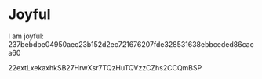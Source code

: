 # Joyful

I am joyful: 237bebdbe04950aec23b152d2ec721676207fde328531638ebbceded86caca60


22extLxekaxhkSB27HrwXsr7TQzHuTQVzzCZhs2CCQmBSP